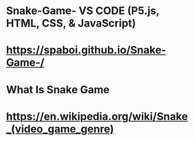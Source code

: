 # Snake-Game- VS CODE (P5.js, HTML, CSS, & JavaScript)
# https://spaboi.github.io/Snake-Game-/
# What Is Snake Game 
# https://en.wikipedia.org/wiki/Snake_(video_game_genre)
